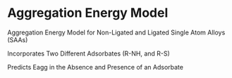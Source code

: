 # Aggregation Energy Model 

Aggregation Energy Model for  Non-Ligated and Ligated Single Atom Alloys (SAAs)

Incorporates Two Different Adsorbates (R-NH, and R-S)

Predicts Eagg in the Absence and Presence of an Adsorbate
